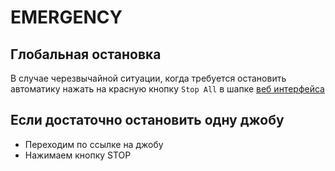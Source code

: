 # EMERGENCY

## Глобальная остановка
В случае черезвычайной ситуации, когда требуется остановить автоматику
нажать на красную кнопку `Stop All` в шапке [веб интерфейса](https://maxwell.in.yandex-team.ru/)

## Если достаточно остановить одну джобу
* Переходим по ссылке на джобу
* Нажимаем кнопку STOP
